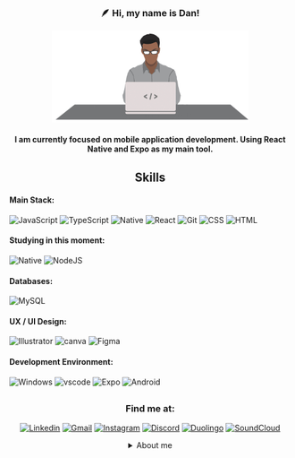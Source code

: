 <div align="center" >
  
  ### 🪶 Hi, my name is Dan! 
  
<img src="banner.png" width="70%" >

#### I am currently focused on mobile application development. Using React Native and Expo as my main tool.

## Skills

</div>

#### Main Stack:

![JavaScript](https://img.shields.io/badge/JavaScript-F7DF1E?style=for-the-badge&logo=javascript&logoColor=black)
![TypeScript](https://img.shields.io/badge/TypeScript-007ACC?style=for-the-badge&logo=typescript&logoColor=white)
![Native](https://img.shields.io/badge/React_Native-5ed3f3?style=for-the-badge&logo=react&logoColor=black)
![React](https://img.shields.io/badge/React-282c34?style=for-the-badge&logo=react&logoColor=61DAFB)
![Git](https://img.shields.io/badge/GIT-f05639?style=for-the-badge&logo=git&logoColor=white)
![CSS](https://img.shields.io/badge/CSS-3d9dd7?style=for-the-badge&logo=css3&logoColor=white)
![HTML](https://img.shields.io/badge/HTML-e5532c?style=for-the-badge&logo=html5&logoColor=white)

#### Studying in this moment:

![Native](https://img.shields.io/badge/React_Native-5ed3f3?style=for-the-badge&logo=react&logoColor=black)
![NodeJS](https://img.shields.io/badge/node.js-6DA55F?style=for-the-badge&logo=node.js&logoColor=fff)

#### Databases:

![MySQL](https://img.shields.io/badge/mysql-005c84.svg?style=for-the-badge&logo=mysql&logoColor=ffffff)

#### UX / UI Design:

![Illustrator](https://img.shields.io/badge/Illustrator-17181c?style=for-the-badge&logo=adobe%20illustrator&logoColor=FF9A00)
![canva](https://img.shields.io/badge/Canva-17181c.svg?&style=for-the-badge&logo=Canva&logoColor=2300C4CC)
![Figma](https://img.shields.io/badge/Figma-17181c?style=for-the-badge&logo=figma&logoColor=F24E1E)

#### Development Environment:

![Windows](https://img.shields.io/badge/Windows-17181c?style=for-the-badge&logo=windows&logoColor=0078D6)
![vscode](https://img.shields.io/badge/VS_Code-17181c?style=for-the-badge&logo=visual%20studio%20code&logoColor=0078D4)
![Expo](https://img.shields.io/badge/expo-17181c?style=for-the-badge&logo=expo&logoColor=fff)
![Android](https://img.shields.io/badge/Android-17181c?style=for-the-badge&logo=android&logoColor=3DDC84)

</div>

<div align="center" >
 
## 
 
### Find me at:

[![Linkedin](https://img.shields.io/badge/Linkedin-0967c5?style=for-the-badge&logo=linkedin&logoColor=fff)](https://www.linkedin.com/in/dan-ia/)
[![Gmail](https://img.shields.io/badge/Gmail-505050?style=for-the-badge&logo=gmail&logoColor=white)](mailto:danieillsilvarv411@gmail.com)
[![Instagram](https://img.shields.io/badge/Instagram-fb0758?style=for-the-badge&logo=instagram&logoColor=fff)](https://www.instagram.com/d44ns/)
[![Discord](https://img.shields.io/badge/Discord-606dea?style=for-the-badge&logo=discord&logoColor=fff)](https://discord.gg/3bn2DbrygK)
[![Duolingo](https://img.shields.io/badge/Duolingo-58CC02?style=for-the-badge&logo=Duolingo&logoColor=fff)](https://www.duolingo.com/profile/d44ns)
[![SoundCloud](https://img.shields.io/badge/SoundCloud-FF3300?style=for-the-badge&logo=soundcloud&logoColor=fff)](https://soundcloud.com/d44ns)

<details>
   <summary>About me</summary>

<br>
   🔋 G>ΛV | 🏠 Family | 🧠 Tech | 🦾 Gym | 👽 Electronic Music | 🎮 Games |  ✈️  Travel
</details>

</div>
